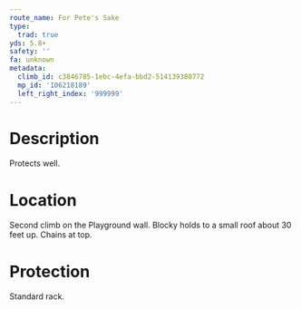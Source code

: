 ```yaml
---
route_name: For Pete's Sake
type:
  trad: true
yds: 5.8+
safety: ''
fa: unknown
metadata:
  climb_id: c3846785-1ebc-4efa-bbd2-514139380772
  mp_id: '106218189'
  left_right_index: '999999'
---
```

# Description
Protects well.

# Location
Second climb on the Playground wall. Blocky holds to a small roof about 30 feet up. Chains at top.

# Protection
Standard rack.
